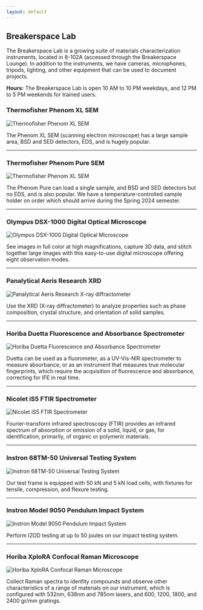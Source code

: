 ```yaml
---
layout: default
---
```


## Breakerspace Lab

The Breakerspace Lab is a growing suite of materials characterization instruments, located in 8-102A (accessed through the Breakerspace Lounge). In addition to the instruments, we have cameras, microphones, tripods, lighting, and other equipment that can be used to document projects.

**Hours:** The Breakerspace Lab is open 10 AM to 10 PM weekdays, and 12 PM to 5 PM weekends for trained users.

### Thermofisher Phenom XL SEM

![Thermofisher Phenom XL SEM](./assets/img/sem.JPG)

The Phenom XL SEM (scanning electron microscope) has a large sample area, BSD and SED detectors, EDS, and is hugely popular.  

___

### Thermofisher Phenom Pure SEM 

![Thermofisher Phenom XL SEM](./assets/img/sem2.JPG)

The Phenom Pure can load a single sample, and BSD and SED detectors but no EDS, and is also popular. We have a temperature-controlled sample holder on order which should arrive during the Spring 2024 semester.  

___

### Olympus DSX-1000 Digital Optical Microscope

![Olympus DSX-1000 Digital Optical Microscope](./assets/img/optical.JPG)

See images in full color at high magnifications, capture 3D data, and stitch together large images with this easy-to-use digital microscope offering eight observation modes.  

___

### Panalytical Aeris Research XRD 

![Panalytical Aeris Research X-ray diffractometer](./assets/img/xrd.JPG)

Use the XRD (X-ray diffractometer) to analyze properties such as phase composition, crystal structure, and orientation of solid samples.  

___

### Horiba Duetta Fluorescence and Absorbance Spectrometer

![Horiba Duetta Fluorescence and Absorbance Spectrometer](./assets/img/uv-vis.JPG)

Duetta can be used as a fluorometer, as a UV-Vis-NIR spectrometer to measure absorbance, or as an instrument that measures true molecular fingerprints, which require the acquisition of fluorescence and absorbance, correcting for IFE in real time.  

___

### Nicolet iS5 FTIR Spectrometer

![Nicolet iS5 FTIR Spectrometer](./assets/img/ftir.JPG)

Fourier-transform infrared spectroscopy (FTIR) provides an infrared spectrum of absorption or emission of a solid, liquid, or gas, for identification, primarily, of organic or polymeric materials.

___

### Instron 68TM-50 Universal Testing System

![Instron 68TM-50 Universal Testing System](./assets/img/utm.JPG)

Our test frame is equipped with 50 kN and 5 kN load cells, with fixtures for tensile, compression, and flexure testing.

___

### Instron Model 9050 Pendulum Impact System

![Instron Model 9050 Pendulum Impact System](./assets/img/pendulum.JPG)

Perform IZOD testing at up to 50 joules on our impact testing system.

___

### Horiba XploRA Confocal Raman Microscope

![Horiba XploRA Confocal Raman Microscope](./assets/img/raman.JPG)

Collect Raman spectra to idenfity compounds and observe other characteristics of a range of materials on our instrument, which is configured with 532nm, 638nm and 785nm lasers, and 600, 1200, 1800, and 2400 gr/mm gratings. 

